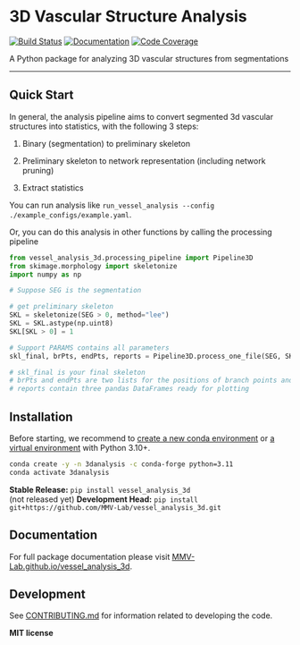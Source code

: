 # 3D Vascular Structure Analysis

[![Build Status](https://github.com/MMV-Lab/vessel_analysis_3d/workflows/Build%20Main/badge.svg)](https://github.com/MMV-Lab/vessel_analysis_3d/actions)
[![Documentation](https://github.com/MMV-Lab/vessel_analysis_3d/workflows/Documentation/badge.svg)](https://MMV-Lab.github.io/vessel_analysis_3d/)
[![Code Coverage](https://codecov.io/gh/MMV-Lab/vessel_analysis_3d/branch/main/graph/badge.svg)](https://codecov.io/gh/MMV-Lab/vessel_analysis_3d)

A Python package for analyzing 3D vascular structures from segmentations

---


## Quick Start

In general, the analysis pipeline aims to convert segmented 3d vascular structures into statistics, with the following 3 steps:

1. Binary (segmentation) to preliminary skeleton

2. Preliminary skeleton to network representation (including network pruning)

3. Extract statistics

You can run analysis like `run_vessel_analysis --config ./example_configs/example.yaml`.

Or, you can do this analysis in other functions by calling the processing pipeline

```python
from vessel_analysis_3d.processing_pipeline import Pipeline3D
from skimage.morphology import skeletonize
import numpy as np

# Suppose SEG is the segmentation

# get preliminary skeleton
SKL = skeletonize(SEG > 0, method="lee")
SKL = SKL.astype(np.uint8)
SKL[SKL > 0] = 1

# Support PARAMS contains all parameters
skl_final, brPts, endPts, reports = Pipeline3D.process_one_file(SEG, SKL, PARAMS)

# skl_final is your final skeleton
# brPts and endPts are two lists for the positions of branch points and end points
# reports contain three pandas DataFrames ready for plotting
```

## Installation


Before starting, we recommend to [create a new conda environment](https://docs.conda.io/projects/conda/en/latest/user-guide/tasks/manage-environments.html#creating-an-environment-with-commands) or [a virtual environment](https://docs.python.org/3/library/venv.html) with Python 3.10+.

```bash
conda create -y -n 3danalysis -c conda-forge python=3.11
conda activate 3danalysis
```

**Stable Release:** `pip install vessel_analysis_3d`<br> (not released yet)
**Development Head:** `pip install git+https://github.com/MMV-Lab/vessel_analysis_3d.git`

## Documentation

For full package documentation please visit [MMV-Lab.github.io/vessel_analysis_3d](https://MMV-Lab.github.io/vessel_analysis_3d).

## Development

See [CONTRIBUTING.md](CONTRIBUTING.md) for information related to developing the code.

**MIT license**

